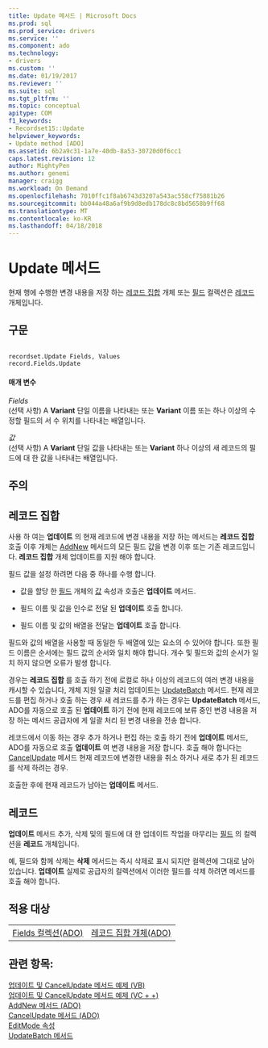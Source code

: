 ```yaml
---
title: Update 메서드 | Microsoft Docs
ms.prod: sql
ms.prod_service: drivers
ms.service: ''
ms.component: ado
ms.technology:
- drivers
ms.custom: ''
ms.date: 01/19/2017
ms.reviewer: ''
ms.suite: sql
ms.tgt_pltfrm: ''
ms.topic: conceptual
apitype: COM
f1_keywords:
- Recordset15::Update
helpviewer_keywords:
- Update method [ADO]
ms.assetid: 6b2a9c31-1a7e-40db-8a53-30720d0f6cc1
caps.latest.revision: 12
author: MightyPen
ms.author: genemi
manager: craigg
ms.workload: On Demand
ms.openlocfilehash: 7010ffc1f8ab6743d3207a543ac558cf75881b26
ms.sourcegitcommit: bb044a48a6af9b9d8edb178dc8c8bd5658b9ff68
ms.translationtype: MT
ms.contentlocale: ko-KR
ms.lasthandoff: 04/18/2018
---
```

# <a name="update-method"></a>Update 메서드
현재 행에 수행한 변경 내용을 저장 하는 [레코드 집합](../../../ado/reference/ado-api/recordset-object-ado.md) 개체 또는 [필드](../../../ado/reference/ado-api/fields-collection-ado.md) 컬렉션은 [레코드](../../../ado/reference/ado-api/record-object-ado.md) 개체입니다.  
  
## <a name="syntax"></a>구문  
  
```  
  
recordset.Update Fields, Values  
record.Fields.Update  
```  
  
#### <a name="parameters"></a>매개 변수  
 *Fields*  
 (선택 사항) A **Variant** 단일 이름을 나타내는 또는 **Variant** 이름 또는 하나 이상의 수정할 필드의 서 수 위치를 나타내는 배열입니다.  
  
 *값*  
 (선택 사항) A **Variant** 단일 값을 나타내는 또는 **Variant** 하나 이상의 새 레코드의 필드에 대 한 값을 나타내는 배열입니다.  
  
## <a name="remarks"></a>주의  
  
## <a name="recordset"></a>레코드 집합  
 사용 하 여는 **업데이트** 의 현재 레코드에 변경 내용을 저장 하는 메서드는 **레코드 집합** 호출 이후 개체는 [AddNew](../../../ado/reference/ado-api/addnew-method-ado.md) 메서드의 모든 필드 값을 변경 이후 또는 기존 레코드입니다. **레코드 집합** 개체 업데이트를 지원 해야 합니다.  
  
 필드 값을 설정 하려면 다음 중 하나를 수행 합니다.  
  
-   값을 할당 한 [필드](../../../ado/reference/ado-api/field-object.md) 개체의 [값](../../../ado/reference/ado-api/value-property-ado.md) 속성과 호출은 **업데이트** 메서드.  
  
-   필드 이름 및 값을 인수로 전달 된 **업데이트** 호출 합니다.  
  
-   필드 이름 및 값의 배열을 전달는 **업데이트** 호출 합니다.  
  
 필드와 값의 배열을 사용할 때 동일한 두 배열에 있는 요소의 수 있어야 합니다. 또한 필드 이름은 순서에는 필드 값의 순서와 일치 해야 합니다. 개수 및 필드와 값의 순서가 일치 하지 않으면 오류가 발생 합니다.  
  
 경우는 **레코드 집합** 를 호출 하기 전에 로컬로 하나 이상의 레코드의 여러 변경 내용을 캐시할 수 있습니다, 개체 지원 일괄 처리 업데이트는 [UpdateBatch](../../../ado/reference/ado-api/updatebatch-method.md) 메서드. 현재 레코드를 편집 하거나 호출 하는 경우 새 레코드를 추가 하는 경우는 **UpdateBatch** 메서드, ADO를 자동으로 호출 된 **업데이트** 하기 전에 현재 레코드에 보류 중인 변경 내용을 저장 하는 메서드 공급자에 게 일괄 처리 된 변경 내용을 전송 합니다.  
  
 레코드에서 이동 하는 경우 추가 하거나 편집 하는 호출 하기 전에 **업데이트** 메서드, ADO를 자동으로 호출 **업데이트** 여 변경 내용을 저장 합니다. 호출 해야 합니다는 [CancelUpdate](../../../ado/reference/ado-api/cancelupdate-method-ado.md) 메서드 현재 레코드에 변경한 내용을 취소 하거나 새로 추가 된 레코드를 삭제 하려는 경우.  
  
 호출한 후에 현재 레코드가 남아는 **업데이트** 메서드.  
  
## <a name="record"></a>레코드  
 **업데이트** 메서드 추가, 삭제 및의 필드에 대 한 업데이트 작업을 마무리는 [필드](../../../ado/reference/ado-api/fields-collection-ado.md) 의 컬렉션을 **레코드** 개체입니다.  
  
 예, 필드와 함께 삭제는 **삭제** 메서드는 즉시 삭제로 표시 되지만 컬렉션에 그대로 남아 있습니다. **업데이트** 실제로 공급자의 컬렉션에서 이러한 필드를 삭제 하려면 메서드를 호출 해야 합니다.  
  
## <a name="applies-to"></a>적용 대상  
  
|||  
|-|-|  
|[Fields 컬렉션(ADO)](../../../ado/reference/ado-api/fields-collection-ado.md)|[레코드 집합 개체(ADO)](../../../ado/reference/ado-api/recordset-object-ado.md)|  
  
## <a name="see-also"></a>관련 항목:  
 [업데이트 및 CancelUpdate 메서드 예제 (VB)](../../../ado/reference/ado-api/update-and-cancelupdate-methods-example-vb.md)   
 [업데이트 및 CancelUpdate 메서드 예제 (VC + +)](../../../ado/reference/ado-api/update-and-cancelupdate-methods-example-vc.md)   
 [AddNew 메서드 (ADO)](../../../ado/reference/ado-api/addnew-method-ado.md)   
 [CancelUpdate 메서드 (ADO)](../../../ado/reference/ado-api/cancelupdate-method-ado.md)   
 [EditMode 속성](../../../ado/reference/ado-api/editmode-property.md)   
 [UpdateBatch 메서드](../../../ado/reference/ado-api/updatebatch-method.md)
